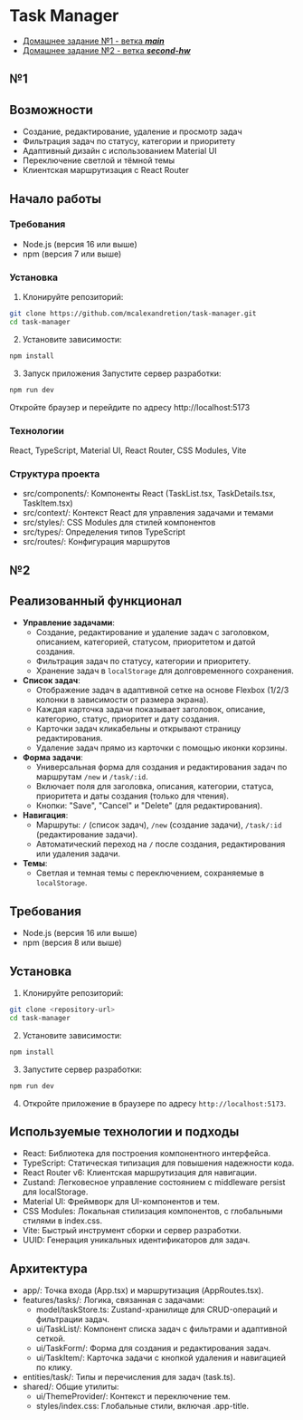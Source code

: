 # Task Manager

- [Домашнее задание №1 - ветка **_main_**](#-1)
- [Домашнее задание №2 - ветка _**second-hw**_](#-2)

## №1
## Возможности
- Создание, редактирование, удаление и просмотр задач
- Фильтрация задач по статусу, категории и приоритету
- Адаптивный дизайн с использованием Material UI
- Переключение светлой и тёмной темы
- Клиентская маршрутизация с React Router

## Начало работы

### Требования
- Node.js (версия 16 или выше)
- npm (версия 7 или выше)

### Установка
1. Клонируйте репозиторий:
```bash
git clone https://github.com/mcalexandretion/task-manager.git
cd task-manager
```
2. Установите зависимости:
  ```bash
  npm install
  ```
3. Запуск приложения
Запустите сервер разработки:
  ```bash
  npm run dev
  ```
Откройте браузер и перейдите по адресу http://localhost:5173

### Технологии
React, TypeScript, Material UI, React Router, CSS Modules, Vite

### Структура проекта
- src/components/: Компоненты React (TaskList.tsx, TaskDetails.tsx, TaskItem.tsx)
- src/context/: Контекст React для управления задачами и темами
- src/styles/: CSS Modules для стилей компонентов
- src/types/: Определения типов TypeScript
- src/routes/: Конфигурация маршрутов


  
## №2
## Реализованный функционал

- **Управление задачами**:
  - Создание, редактирование и удаление задач с заголовком, описанием, категорией, статусом, приоритетом и датой создания.
  - Фильтрация задач по статусу, категории и приоритету.
  - Хранение задач в `localStorage` для долговременного сохранения.
- **Список задач**:
  - Отображение задач в адаптивной сетке на основе Flexbox (1/2/3 колонки в зависимости от размера экрана).
  - Каждая карточка задачи показывает заголовок, описание, категорию, статус, приоритет и дату создания.
  - Карточки задач кликабельны и открывают страницу редактирования.
  - Удаление задач прямо из карточки с помощью иконки корзины.
- **Форма задачи**:
  - Универсальная форма для создания и редактирования задач по маршрутам `/new` и `/task/:id`.
  - Включает поля для заголовка, описания, категории, статуса, приоритета и даты создания (только для чтения).
  - Кнопки: "Save", "Cancel" и "Delete" (для редактирования).
- **Навигация**:
  - Маршруты: `/` (список задач), `/new` (создание задачи), `/task/:id` (редактирование задачи).
  - Автоматический переход на `/` после создания, редактирования или удаления задачи.
- **Темы**:
  - Светлая и темная темы с переключением, сохраняемые в `localStorage`.

## Требования

- Node.js (версия 16 или выше)
- npm (версия 8 или выше)

## Установка

1. Клонируйте репозиторий:
```bash
git clone <repository-url>
cd task-manager
````
2. Установите зависимости:
````bash
npm install
````
3. Запустите сервер разработки:
````bash
npm run dev
````
4. Откройте приложение в браузере по адресу `http://localhost:5173`.

## Используемые технологии и подходы
- React: Библиотека для построения компонентного интерфейса.
- TypeScript: Статическая типизация для повышения надежности кода.
- React Router v6: Клиентская маршрутизация для навигации.
- Zustand: Легковесное управление состоянием с middleware persist для localStorage.
- Material UI: Фреймворк для UI-компонентов и тем.
- CSS Modules: Локальная стилизация компонентов, с глобальными стилями в index.css.
- Vite: Быстрый инструмент сборки и сервер разработки.
- UUID: Генерация уникальных идентификаторов для задач.

## Архитектура

- app/: Точка входа (App.tsx) и маршрутизация (AppRoutes.tsx).
- features/tasks/: Логика, связанная с задачами:
  - model/taskStore.ts: Zustand-хранилище для CRUD-операций и фильтрации задач.
  - ui/TaskList/: Компонент списка задач с фильтрами и адаптивной сеткой.
  - ui/TaskForm/: Форма для создания и редактирования задач.
  - ui/TaskItem/: Карточка задачи с кнопкой удаления и навигацией по клику.
- entities/task/: Типы и перечисления для задач (task.ts).
- shared/: Общие утилиты:
  - ui/ThemeProvider/: Контекст и переключение тем.
  - styles/index.css: Глобальные стили, включая .app-title.
